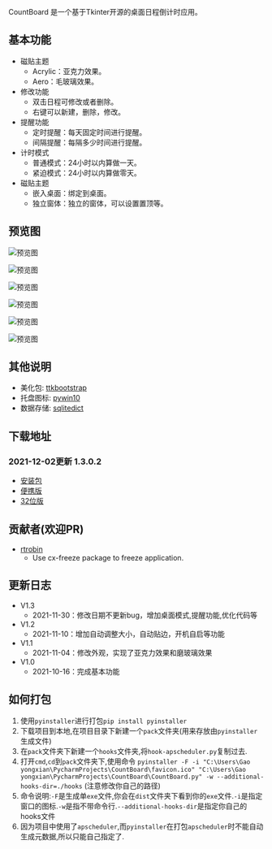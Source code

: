 CountBoard 是一个基于Tkinter开源的桌面日程倒计时应用。 


## 基本功能 


* 磁贴主题
   * Acrylic：亚克力效果。    
   * Aero：毛玻璃效果。
* 修改功能  
    * 双击日程可修改或者删除。
    * 右键可以新建，删除，修改。
* 提醒功能  
    * 定时提醒：每天固定时间进行提醒。
    * 间隔提醒：每隔多少时间进行提醒。
* 计时模式
   * 普通模式：24小时以内算做一天。    
   * 紧迫模式：24小时以内算做零天。
* 磁贴主题
   * 嵌入桌面：绑定到桌面。    
   * 独立窗体：独立的窗体，可以设置置顶等。      
   
## 预览图

![预览图](https://pic.imgdb.cn/item/61a889432ab3f51d9190ca1b.pngg) 

![预览图](https://pic.imgdb.cn/item/61a876552ab3f51d9183e286.png)  

![预览图](https://pic.imgdb.cn/item/61a876552ab3f51d9183e294.png)  

![预览图](https://pic.imgdb.cn/item/61a876552ab3f51d9183e2a0.png)

![预览图](https://pic.imgdb.cn/item/61a876552ab3f51d9183e2a6.png) 

![预览图](https://pic.imgdb.cn/item/61a876ae2ab3f51d9184183f.png) 



## 其他说明
* 美化包: [ttkbootstrap](https://github.com/israel-dryer/ttkbootstrap)
* 托盘图标: [pywin10](https://github.com/Gaoyongxian666/pywin10)
* 数据存储: [sqlitedict](https://github.com/Gaoyongxian666/pywin10)

## 下载地址
### 2021-12-02更新 1.3.0.2
* [安装包](https://gaoyongxian.lanzouo.com/i3yn3x5xdkj)
* [便携版](https://gaoyongxian.lanzouo.com/i8ixhx5xfne)
* [32位版]()

## 贡献者(欢迎PR)
* [rtrobin](https://github.com/rtrobin)
   * Use cx-freeze package to freeze application.

## 更新日志
* V1.3
   * 2021-11-30：修改日期不更新bug，增加桌面模式,提醒功能,优化代码等
* V1.2
   * 2021-11-10：增加自动调整大小，自动贴边，开机自启等功能
* V1.1
   * 2021-11-04：修改外观，实现了亚克力效果和磨玻璃效果
* V1.0
   * 2021-10-16：完成基本功能

## 如何打包
1. 使用`pyinstaller`进行打包`pip install pyinstaller`
2. 下载项目到本地,在项目目录下新建一个`pack`文件夹(用来存放由`pyinstaller`生成文件)
3. 在`pack`文件夹下新建一个`hooks`文件夹,将`hook-apscheduler.py`复制过去.
4. 打开`cmd`,`cd`到`pack`文件夹下,使用命令 `pyinstaller -F -i "C:\Users\Gao yongxian\PycharmProjects\CountBoard\favicon.ico" "C:\Users\Gao yongxian\PycharmProjects\CountBoard\CountBoard.py" -w --additional-hooks-dir=./hooks` (注意修改你自己的路径)
5. 命令说明:`-F`是生成单`exe`文件,你会在`dist`文件夹下看到你的`exe`文件.`-i`是指定窗口的图标.`-w`是指不带命令行.`--additional-hooks-dir`是指定你自己的hooks文件
6. 因为项目中使用了`apscheduler`,而`pyinstaller`在打包`apscheduler`时不能自动生成元数据,所以只能自己指定了.